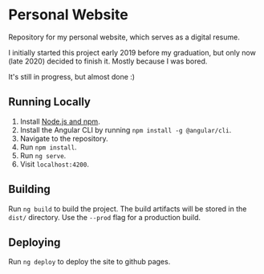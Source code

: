 # Personal Website

Repository for my personal website, which serves as a digital resume. 

I initially started this project early 2019 before my graduation, but only now (late 2020) decided to finish it. Mostly because I was bored.

It's still in progress, but almost done :)

## Running Locally

1. Install [Node.js and npm](https://nodejs.org/en/download/).
2. Install the Angular CLI by running `npm install -g @angular/cli`.
3. Navigate to the repository.
4. Run `npm install`.
5. Run `ng serve`.
6. Visit `localhost:4200`.

## Building

Run `ng build` to build the project. The build artifacts will be stored in the `dist/` directory. Use the `--prod` flag for a production build.

## Deploying

Run `ng deploy` to deploy the site to github pages.
